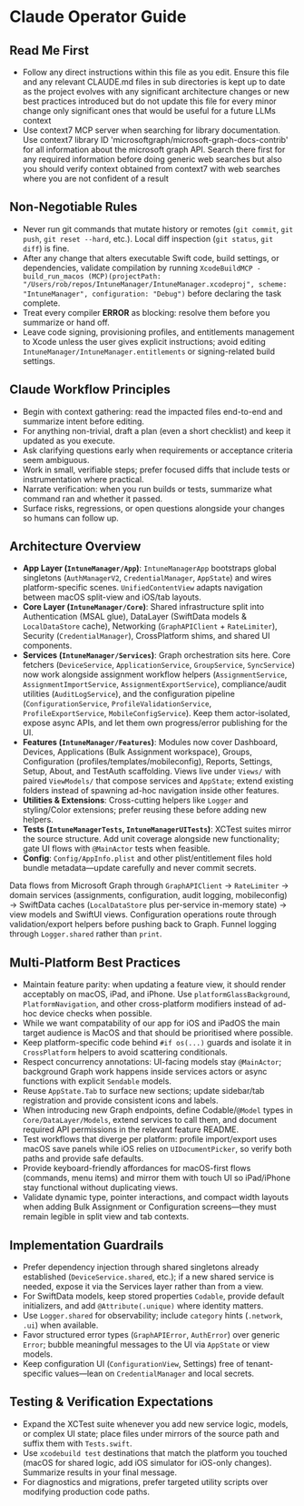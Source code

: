 # Claude Operator Guide

## Read Me First
- Follow any direct instructions within this file as you edit. Ensure this file and any relevant CLAUDE.md files in sub directories is kept up to date as the project evolves with any significant architecture changes or new best practices introduced but do not update this file for every minor change only significant ones that would be useful for a future LLMs context
- Use context7 MCP server when searching for library documentation. Use context7 library ID 'microsoftgraph/microsoft-graph-docs-contrib' for all information about the microsoft graph API. Search there first for any required information before doing generic web searches but also you should verify context obtained from context7 with web searches where you are not confident of a result

## Non-Negotiable Rules
- Never run git commands that mutate history or remotes (`git commit`, `git push`, `git reset --hard`, etc.). Local diff inspection (`git status`, `git diff`) is fine.
- After any change that alters executable Swift code, build settings, or dependencies, validate compilation by running `XcodeBuildMCP - build_run_macos (MCP)(projectPath: "/Users/rob/repos/IntuneManager/IntuneManager.xcodeproj", scheme: "IntuneManager", configuration: "Debug")` before declaring the task complete.
- Treat every compiler **ERROR** as blocking: resolve them before you summarize or hand off.
- Leave code signing, provisioning profiles, and entitlements management to Xcode unless the user gives explicit instructions; avoid editing `IntuneManager/IntuneManager.entitlements` or signing-related build settings.

## Claude Workflow Principles
- Begin with context gathering: read the impacted files end-to-end and summarize intent before editing.
- For anything non-trivial, draft a plan (even a short checklist) and keep it updated as you execute.
- Ask clarifying questions early when requirements or acceptance criteria seem ambiguous.
- Work in small, verifiable steps; prefer focused diffs that include tests or instrumentation where practical.
- Narrate verification: when you run builds or tests, summarize what command ran and whether it passed.
- Surface risks, regressions, or open questions alongside your changes so humans can follow up.

## Architecture Overview
- **App Layer (`IntuneManager/App`)**: `IntuneManagerApp` bootstraps global singletons (`AuthManagerV2`, `CredentialManager`, `AppState`) and wires platform-specific scenes. `UnifiedContentView` adapts navigation between macOS split-view and iOS/tab layouts.
- **Core Layer (`IntuneManager/Core`)**: Shared infrastructure split into Authentication (MSAL glue), DataLayer (SwiftData models & `LocalDataStore` cache), Networking (`GraphAPIClient` + `RateLimiter`), Security (`CredentialManager`), CrossPlatform shims, and shared UI components.
- **Services (`IntuneManager/Services`)**: Graph orchestration sits here. Core fetchers (`DeviceService`, `ApplicationService`, `GroupService`, `SyncService`) now work alongside assignment workflow helpers (`AssignmentService`, `AssignmentImportService`, `AssignmentExportService`), compliance/audit utilities (`AuditLogService`), and the configuration pipeline (`ConfigurationService`, `ProfileValidationService`, `ProfileExportService`, `MobileConfigService`). Keep them actor-isolated, expose async APIs, and let them own progress/error publishing for the UI.
- **Features (`IntuneManager/Features`)**: Modules now cover Dashboard, Devices, Applications (Bulk Assignment workspace), Groups, Configuration (profiles/templates/mobileconfig), Reports, Settings, Setup, About, and TestAuth scaffolding. Views live under `Views/` with paired `ViewModels/` that compose services and `AppState`; extend existing folders instead of spawning ad-hoc navigation inside other features.
- **Utilities & Extensions**: Cross-cutting helpers like `Logger` and styling/Color extensions; prefer reusing these before adding new helpers.
- **Tests (`IntuneManagerTests`, `IntuneManagerUITests`)**: XCTest suites mirror the source structure. Add unit coverage alongside new functionality; gate UI flows with `@MainActor` tests when feasible.
- **Config**: `Config/AppInfo.plist` and other plist/entitlement files hold bundle metadata—update carefully and never commit secrets.

Data flows from Microsoft Graph through `GraphAPIClient` → `RateLimiter` → domain services (assignments, configuration, audit logging, mobileconfig) → SwiftData caches (`LocalDataStore` plus per-service in-memory state) → view models and SwiftUI views. Configuration operations route through validation/export helpers before pushing back to Graph. Funnel logging through `Logger.shared` rather than `print`.

## Multi-Platform Best Practices
- Maintain feature parity: when updating a feature view, it should render acceptably on macOS, iPad, and iPhone. Use `platformGlassBackground`, `PlatformNavigation`, and other cross-platform modifiers instead of ad-hoc device checks when possible.
- While we want compatability of our app for iOS and iPadOS the main target audience is MacOS and that should be prioritised where possible.
- Keep platform-specific code behind `#if os(...)` guards and isolate it in `CrossPlatform` helpers to avoid scattering conditionals.
- Respect concurrency annotations: UI-facing models stay `@MainActor`; background Graph work happens inside services actors or async functions with explicit `Sendable` models.
- Reuse `AppState.Tab` to surface new sections; update sidebar/tab registration and provide consistent icons and labels.
- When introducing new Graph endpoints, define Codable/`@Model` types in `Core/DataLayer/Models`, extend services to call them, and document required API permissions in the relevant feature README.
- Test workflows that diverge per platform: profile import/export uses macOS save panels while iOS relies on `UIDocumentPicker`, so verify both paths and provide safe defaults.
- Provide keyboard-friendly affordances for macOS-first flows (commands, menu items) and mirror them with touch UI so iPad/iPhone stay functional without duplicating views.
- Validate dynamic type, pointer interactions, and compact width layouts when adding Bulk Assignment or Configuration screens—they must remain legible in split view and tab contexts.

## Implementation Guardrails
- Prefer dependency injection through shared singletons already established (`DeviceService.shared`, etc.); if a new shared service is needed, expose it via the Services layer rather than from a view.
- For SwiftData models, keep stored properties `Codable`, provide default initializers, and add `@Attribute(.unique)` where identity matters.
- Use `Logger.shared` for observability; include `category` hints (`.network`, `.ui`) when available.
- Favor structured error types (`GraphAPIError`, `AuthError`) over generic `Error`; bubble meaningful messages to the UI via `AppState` or view models.
- Keep configuration UI (`ConfigurationView`, Settings) free of tenant-specific values—lean on `CredentialManager` and local secrets.

## Testing & Verification Expectations
- Expand the XCTest suite whenever you add new service logic, models, or complex UI state; place files under mirrors of the source path and suffix them with `Tests.swift`.
- Use `xcodebuild test` destinations that match the platform you touched (macOS for shared logic, add iOS simulator for iOS-only changes). Summarize results in your final message.
- For diagnostics and migrations, prefer targeted utility scripts over modifying production code paths.
